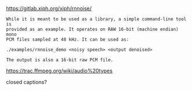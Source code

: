 https://gitlab.xiph.org/xiph/rnnoise/

```
While it is meant to be used as a library, a simple command-line tool is
provided as an example. It operates on RAW 16-bit (machine endian) mono
PCM files sampled at 48 kHz. It can be used as:

./examples/rnnoise_demo <noisy speech> <output denoised>

The output is also a 16-bit raw PCM file.
```

https://trac.ffmpeg.org/wiki/audio%20types

closed captions?
